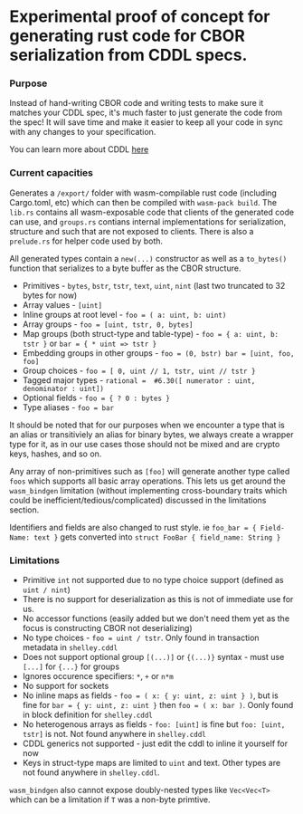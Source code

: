 # Experimental proof of concept for generating rust code for CBOR serialization from CDDL specs.

### Purpose ###

Instead of hand-writing CBOR code and writing tests to make sure it matches your CDDL spec, it's much faster to just generate the code from the spec! It will save time and make it easier to keep all your code in sync with any changes to your specification.

You can learn more about CDDL [here](https://github.com/cbor-wg/cddl)

### Current capacities

Generates a `/export/` folder with wasm-compilable rust code (including Cargo.toml, etc) which can then be compiled with `wasm-pack build`.
The `lib.rs` contains all wasm-exposable code that clients of the generated code can use, and `groups.rs` contians internal implementations for serialization, structure and such that are not exposed to clients. There is also a `prelude.rs` for helper code used by both.

All generated types contain a `new(...)` constructor as well as a `to_bytes()` function that serializes to a byte buffer as the CBOR structure.

* Primitives - `bytes`, `bstr`, `tstr`, `text`, `uint`, `nint` (last two truncated to 32 bytes for now)
* Array values - `[uint]`
* Inline groups at root level - `foo = ( a: uint, b: uint)`
* Array groups - `foo = [uint, tstr, 0, bytes]`
* Map groups (both struct-type and table-type) - `foo = { a: uint, b: tstr }` or `bar = { * uint => tstr }`
* Embedding groups in other groups - `foo = (0, bstr) bar = [uint, foo, foo]`
* Group choices - `foo = [ 0, uint // 1, tstr, uint // tstr }`
* Tagged major types - `rational =  #6.30([ numerator : uint, denominator : uint])`
* Optional fields - `foo = { ? 0 : bytes }`
* Type aliases - `foo = bar`

It should be noted that for our purposes when we encounter a type that is an alias or transitiviely an alias for binary bytes, we always create a wrapper type for it, as in our use cases those should not be mixed and are crypto keys, hashes, and so on.

Any array of non-primitives such as `[foo]` will generate another type called `foos` which supports all basic array operations.
This lets us get around the `wasm_bindgen` limitation (without implementing cross-boundary traits which could be inefficient/tedious/complicated) discussed in the limitations section.

Identifiers and fields are also changed to rust style. ie `foo_bar = { Field-Name: text }` gets converted into `struct FooBar { field_name: String }`

### Limitations

* Primitive `int` not supported due to no type choice support (defined as `uint / nint`)
* There is no support for deserialization as this is not of immediate use for us.
* No accessor functions (easily added but we don't need them yet as the focus is constructing CBOR not deserializing)
* No type choices - `foo = uint / tstr`. Only found in transaction metadata in `shelley.cddl`
* Does not support optional group `[(...)]` or `{(...)}` syntax - must use `[...]` for `{...}` for groups
* Ignores occurence specifiers: `*`, `+` or `n*m`
* No support for sockets
* No inline maps as fields - `foo = ( x: { y: uint, z: uint } )`, but is fine for `bar = { y: uint, z: uint }` then `foo = ( x: bar )`. Oonly found in block definition for `shelley.cddl`
* No heterogenous arrays as fields - `foo: [uint]` is fine but `foo: [uint, tstr]` is not. Not found anywhere in `shelley.cddl`
* CDDL generics not supported - just edit the cddl to inline it yourself for now
* Keys in struct-type maps are limited to `uint` and text. Other types are not found anywhere in `shelley.cddl`.


`wasm_bindgen` also cannot expose doubly-nested types like `Vec<Vec<T>` which can be a limitation if `T` was a non-byte primtive.
